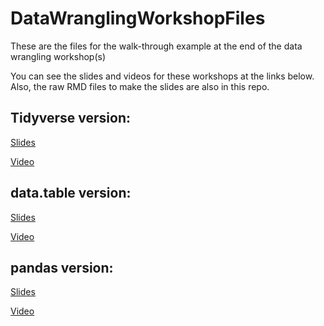 # DataWranglingWorkshopFiles
These are the files for the walk-through example at the end of the data wrangling workshop(s)

You can see the slides and videos for these workshops at the links below. Also, the raw RMD files to make the slides are also in this repo. 

## Tidyverse version:

[Slides](https://rpubs.com/NickCHK/data_wrangling_tidyverse)

[Video](https://www.youtube.com/watch?v=CnY5Y5ANnjE)

## data.table version:

[Slides](https://rpubs.com/NickCHK/data_wrangling_data_table)

[Video](https://www.youtube.com/watch?v=EdPKcy1WKD0)

## pandas version:

[Slides](https://rpubs.com/NickCHK/data_wrangling_pandas)

[Video](https://www.youtube.com/watch?v=6rDqwji7eMc)
